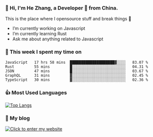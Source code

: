 ### 👋 Hi, I'm He Zhang, a Developer 🚀 from China.

This is the place where I opensource stuff and break things :rofl:

- I’m currently working on Javascript
- I’m currently learning Rust
- Ask me about anything related to Javascript

### 💪 This week I spent my time on 
<!--START_SECTION:waka-->
```text
JavaScript   17 hrs 58 mins  ████████████████████▓░░░░   83.07 % 
Rust         55 mins         █░░░░░░░░░░░░░░░░░░░░░░░░   04.31 % 
JSON         47 mins         █░░░░░░░░░░░░░░░░░░░░░░░░   03.67 % 
GraphQL      31 mins         ▓░░░░░░░░░░░░░░░░░░░░░░░░   02.45 % 
TypeScript   30 mins         ▓░░░░░░░░░░░░░░░░░░░░░░░░   02.36 % 
```
<!--END_SECTION:waka-->

### 👍 Most Used Languages
[![Top Langs](https://github-readme-stats.vercel.app/api/top-langs/?username=zhanghecool&layout=compact)](https://zhanghe.cool)

### 🌈 My blog 
[![Click to enter my website](https://cdn.jsdelivr.net/gh/zhanghecool/assets/images/gif/zhanghecools.gif)](https://zhanghe.cool)
